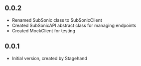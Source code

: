 ## 0.0.2
- Renamed SubSonic class to SubSonicClient
- Created SubSonicAPI abstract class for managing endpoints
- Created MockClient for testing

## 0.0.1

- Initial version, created by Stagehand
